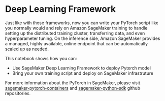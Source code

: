 # Deep Learning Framework

Just like with those frameworks, now you can write your PyTorch script like you normally would and rely on Amazon SageMaker training to handle setting up the distributed training cluster, transferring data, and even hyperparameter tuning. On the inference side, Amazon SageMaker provides a managed, highly available, online endpoint that can be automatically scaled up as needed.

This notebook shows how you can:

- Use SageMaker Deep Learning Framework to deploy Pytorch model
- Bring your own training script and deploy on SageMaker infrastruture

For more information about the PyTorch in SageMaker, please visit [sagemaker-pytorch-containers](https://github.com/aws/sagemaker-pytorch-containers) and [sagemaker-python-sdk](https://github.com/aws/sagemaker-python-sdk) github repositories.
